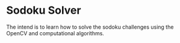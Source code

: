 # Sodoku Solver

The intend is to learn how to solve the sodoku challenges using the OpenCV and computational algorithms.